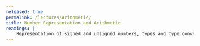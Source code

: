 ```yaml
---
released: true
permalink: /lectures/Arithmetic/
title: Number Representation and Arithmetic
readings: |
    Representation of signed and unsigned numbers, types and type conversion, floating point
---
```




